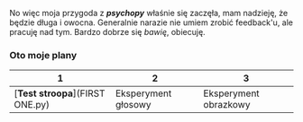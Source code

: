 No więc moja przygoda z _**psychopy**_ właśnie się zaczęła, mam nadzieję, że będzie długa i owocna.
Generalnie narazie nie umiem zrobić feedback'u, ale pracuję nad tym.
Bardzo dobrze się _bawię_, obiecuję.


### Oto moje plany

  1 | 2 | 3
---------------|-------------|-------------|
 [**Test stroopa**](FIRST ONE.py) |Eksperyment głosowy|Eksperyment obrazkowy|
